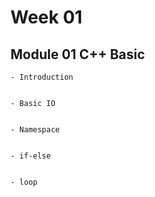 # Week 01 
## Module 01 C++ Basic 
    - Introduction 


    - Basic IO 


    - Namespace 


    - if-else


    - loop 